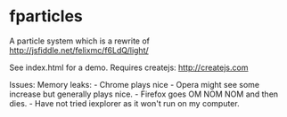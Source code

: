 # fparticles
A particle system which is a rewrite of http://jsfiddle.net/felixmc/f6LdQ/light/


See index.html for a demo.
Requires createjs: http://createjs.com

Issues:
  Memory leaks:
    - Chrome plays nice
    - Opera might see some increase but generally plays nice.
    - Firefox goes OM NOM NOM and then dies.
    - Have not tried iexplorer as it won't run on my computer.
